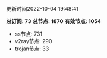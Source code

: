 更新时间2022-10-04 19:48:41

**总订阅: 73**
**总节点: 1870**
**有效节点: 1054**
- ss节点: 731
- v2ray节点: 290
- trojan节点: 33
